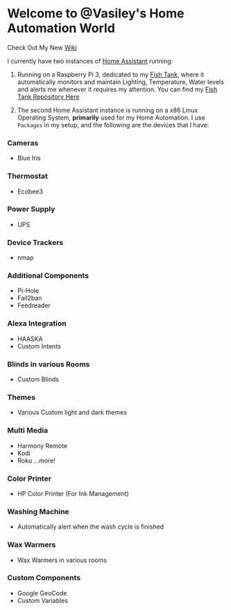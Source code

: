 # Welcome to @Vasiley's Home Automation World

Check Out My New [Wiki](https://github.com/Vasiley/Home-Assistant-Main/wiki)

I currently have two instances of [Home Assistant](https://www.home-assistant.io) running:

1. Running on a Raspberry Pi 3, dedicated to my [Fish Tank](https://github.com/Vasiley/Home-Assistant_FishTank), where it automatically monitors and maintain Lighting, Temperature, Water levels and alerts me whenever it requires my attention. You can find my [Fish Tank Repository Here](https://github.com/Vasiley/Home-Assistant_FishTank)

2. The second Home Assistant instance is running on a x86 Linux Operating System, **primarily** used for my Home Automation. I use `Packages` in my setup, and the following are the devices that I have:

### Cameras
* Blue Iris

### Thermostat
* Ecobee3

### Power Supply
* UPS

### Device Trackers
* nmap

### Additional Components
* Pi-Hole
* Fail2ban
* Feedreader

### Alexa Integration
* HAASKA
* Custom Intents

### Blinds in various Rooms
* Custom Blinds

### Themes
* Various Custom light and dark themes

### Multi Media
* Harmony Remote
* Kodi
* Roku ...more!

### Color Printer
* HP Color Printer (For Ink Management)

### Washing Machine
* Automatically alert when the wash cycle is finished

### Wax Warmers
* Wax Warmers in various rooms

### Custom Components
* Google GeoCode
* Custom Variables
